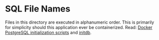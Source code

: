 # SQL File Names
Files in this directory are executed in alphanumeric order. This is primarily for simplicity should this application ever be containerized. Read: [Docker PostgreSQL initialization scripts](https://hub.docker.com/_/postgres) and [initdb](https://www.postgresql.org/docs/9.5/app-initdb.html).
